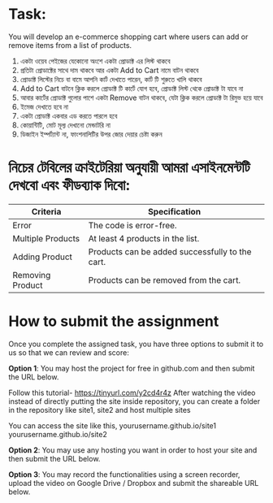 # Task:

You will develop an e-commerce shopping cart where users can add or remove items from a list of products.

1. একটা ওয়েব পেইজের যেকোনো অংশে একটা প্রোডাক্ট এর লিস্ট থাকবে
2. প্রতিটা প্রোডাক্টের সাথে দাম থাকবে আর একটা Add to Cart নামে বাটন থাকবে
3. প্রোডাক্ট লিস্টের নিচে বা বামে আপনি কার্ট দেখাতে পারেন, কার্ট টি শুরুতে খালি থাকবে
4. Add to Cart বাটনে ক্লিক করলে প্রোডাক্ট টি কার্টে যোগ হবে, প্রোডাক্ট লিস্ট থেকে প্রোডাক্ট টা যাবে না
5. আবার কার্টের প্রোডাক্ট গুলোর পাশে একটা Remove বাটন থাকবে, যেটা ক্লিক করলে প্রোডাক্ট টা রিমুভ হয়ে যাবে
6. ইমেজ দেখাতে হবে না
7. একটা প্রোডাক্ট একবার এড করতে পারলে হবে
8. কোয়ান্টিটি, মোট মূল্য দেখানো মেন্ডাটরি না
9. ডিজাইন ইম্পর্ট্যান্ট না, ফাংশনালিটির উপর জোর দেয়ার চেষ্টা করুন

# নিচের টেবিলের ক্রাইটেরিয়া অনুযায়ী আমরা এসাইনমেন্টটি দেখবো এবং ফীডব্যাক দিবো:
| Criteria              | Specification                                 |
|-----------------------|-----------------------------------------------|
| Error                 | The code is error-free.                       |
| Multiple Products     | At least 4 products in the list.              |
| Adding Product        | Products can be added successfully to the cart. |
| Removing Product      | Products can be removed from the cart.       |




# How to submit the assignment

Once you complete the assigned task, you have three options to submit it to us so that we can review and score:

**Option 1**: You may host the project for free in github.com and then submit the URL below.

Follow this tutorial- https://tinyurl.com/y2cd4r4z
After watching the video instead of directly putting the site inside repository, you can create a folder in the repository like site1, site2 and host multiple sites

You can access the site like this,
yourusername.github.io/site1 yourusername.github.io/site2

**Option 2**: You may use any hosting you want in order to host your site and then submit the URL below.

**Option 3**: You may record the functionalities using a screen recorder, upload the video on Google Drive / Dropbox and submit the shareable URL below.
